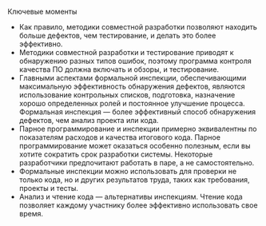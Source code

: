 Ключевые моменты

* Как правило, методики совместной разработки позволяют находить больше дефектов, чем тестирование, и делать это более
 эффективно.
* Методики совместной разработки и тестирование приводят к обнаружению разных типов ошибок, поэтому программа контроля
 качества ПО должна включать и обзоры, и тестирование.
* Главными аспектами формальной инспекции, обеспечивающими максимальную эффективность обнаружения дефектов, являются
 использование контрольных списков, подготовка, назначение хорошо определенных ролей и постоянное улучшение процесса.
 Формальная инспекция — более эффективный способ обнаружения дефектов, чем анализ проекта или кода.
* Парное программирование и инспекции примерно эквивалентны по показателям расходов и качества итогового кода. Парное
 программирование может оказаться особенно полезным, если вы хотите сократить срок разработки системы. Некоторые
 разработчики предпочитают работать в паре, а не самостоятельно.
* Формальные инспекции можно использовать для проверки не только кода, но и других результатов труда, таких как
 требования, проекты и тесты.
* Анализ и чтение кода — альтернативы инспекциям. Чтение кода позволяет каждому участнику более эффективно использовать
 свое время.
